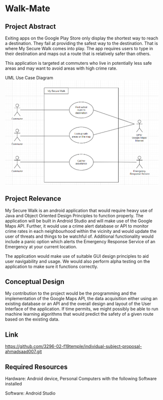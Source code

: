 # Walk-Mate

## Project Abstract

Exiting apps on the Google Play Store only display the shortest way to reach a destination. They fail at providing the safest way to the destination. That is where My Secure Walk comes into play. The app requires users to type in their destination and maps out a route that is relatively safer than others.

This application is targeted at commuters who live in potentially less safe areas and may want to avoid areas with high crime rate. 

UML Use Case Diagram
![Use Case Image](AhmadSaad_MySecureWalk.PNG)

## Project Relevance

My Secure Walk is an android application that would require heavy use of Java and Object Oriented Design Principles to function properly. The application will be built in Android Studio and will make use of the Google Maps API. Further, it would use a crime alert database or API to monitor crime rates in each neighbourhood within the vicinity and would update the user of threats and things to be watchful of. Additional functionality would include a panic option which alerts the Emergency Response Service of an Emergency at your current location.

The application would make use of suitable GUI design principles to aid user navigability and usage. We would also perform alpha testing on the application to make sure it functions correctly.

## Conceptual Design

My contribution to the project would be the programming and the implementation of the Google Maps API, the data acquisition either using an existing database or an API and the overall design and layout of the User Interface of the application. If time permits, we might possibly be able to run machine learning algorithms that would predict the safety of a given route based on the existing data.

## Link

https://github.com/3296-02-f19temple/individual-subject-proposal-ahmadsaad007.git

## Required Resources

Hardware: Android device, Personal Computers with the following Software installed

Software: Android Studio


